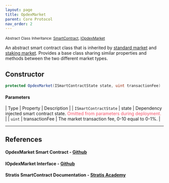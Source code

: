 ```yaml
---
layout: page
title: OpdexMarket
parent: Core Protocol
nav_order: 2
---
```


<small>Abstract Class</small>
<small>Inheritance: [SmartContract](#references), [IOpdexMarket](#references)</small>

An abstract smart contract class that is inherited by [standard market](opdex-standard-market) and [staking market](opdex-staking-market). Provides a base class sharing similar properties and methods between the two different market types.

## Constructor

```csharp
protected OpdexMarket(ISmartContractState state, uint transactionFee) : base(state)
```

#### Parameters

| Type | Property | Description |
| `ISmartContractState` | state | Dependency injected smart contract state. <span style="color: #f7556b;"> Omitted from parameters during deployment.</span> |
| `uint` | transactionFee | The market transaction fee, 0-10 equal to 0-1%. |

---

## References

#### OpdexMarket Smart Contract - <a href="https://github.com/Opdex/opdex-v1-core/blob/main/src/Contracts/Markets/OpdexMarket.cs" target="_blank">Github</a>

#### IOpdexMarket Interface - <a href="https://github.com/Opdex/opdex-v1-core/blob/main/src/Interfaces/Markets/IOpdexMarket.cs" target="_blank">Github</a>

#### Stratis SmartContract Documentation - <a href="https://academy.stratisplatform.com/Architecture%20Reference/SmartContracts/working-with-contracts.html" target="_blank">Stratis Academy</a>
